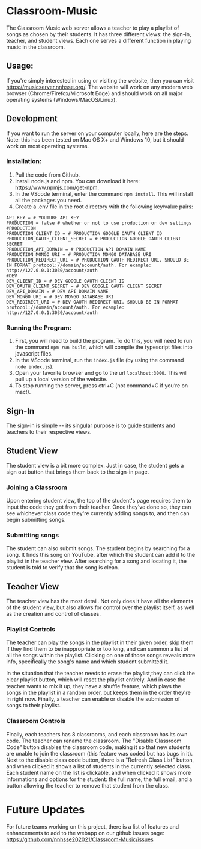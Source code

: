 # Classroom-Music
The Classroom Music web server allows a teacher to play a playlist of songs as chosen by their students. It has three different views: the sign-in, teacher, and student views. Each one serves a different function in playing music in the classroom.

## Usage:
If you're simply interested in using or visiting the website, then you can visit https://musicserver.nnhsse.org/. The website will work on any modern web browser (Chrome/Firefox/Microsoft Edge) and should work on all major operating systems (Windows/MacOS/Linux). 

## Development
If you want to run the server on your computer locally, here are the steps. Note: this has been tested on Mac OS X+ and Windows 10, but it should work on most operating systems.
### Installation:
1. Pull the code from Github.
2. Install node.js and npm. You can download it here: https://www.npmjs.com/get-npm.
3. In the VScode terminal, enter the command `npm install`. This will install all the packages you need.
4. Create a .env file in the root directory with the following key/value pairs:
```
API_KEY = # YOUTUBE API KEY
PRODUCTION = false # whether or not to use production or dev settings
#PRODUCTION
PRODUCTION_CLIENT_ID = # PRODUCTION GOOGLE OAUTH CLIENT ID
PRODUCTION_OAUTH_CLIENT_SECRET = # PRODUCTION GOOGLE OAUTH CLIENT SECRET
PRODUCTION_API_DOMAIN = # PRODUCTION API DOMAIN NAME
PRODUCTION_MONGO_URI = # PRODUCTION MONGO DATABASE URI
PRODUCTION_REDIRECT_URI = # PRODUCTION OAUTH REDIRECT URI. SHOULD BE IN FORMAT protocol://domain/account/auth. For example: http://127.0.0.1:3030/account/auth
#DEV
DEV_CLIENT_ID = # DEV GOOGLE OAUTH CLIENT ID
DEV_OAUTH_CLIENT_SECRET = # DEV GOOGLE OAUTH CLIENT SECRET
DEV_API_DOMAIN = # DEV API DOMAIN NAME
DEV_MONGO_URI = # DEV MONGO DATABASE URI
DEV_REDIRECT_URI = # DEV OAUTH REDIRECT URI. SHOULD BE IN FORMAT protocol://domain/account/auth. For example: http://127.0.0.1:3030/account/auth
```
### Running the Program:
1. First, you will need to build the program. To do this, you will need to run the command `npm run build`, which will compile the typescript files into javascript files.
2. In the VScode terminal, run the `index.js` file (by using the command `node index.js`).
3. Open your favorite browser and go to the url `localhost:3000`. This will pull up a local version of the website.
4. To stop running the server, press ctrl+C (not command+C if you’re on mac!).

## Sign-In
The sign-in is simple -- its singular purpose is to guide students and teachers to their respective views.

## Student View
The student view is a bit more complex. Just in case, the student gets a sign out button that brings them back to the sign-in page. 

### Joining a Classroom
Upon entering student view, the top of the student's page requires them to input the code they got from their teacher. Once they've done so, they can see whichever class code they're currently adding songs to, and then can begin submitting songs.

### Submitting songs
The student can also submit songs. The student begins by searching for a song. It finds this song on YouTube, after which the student can add it to the playlist in the teacher view. After searching for a song and locating it, the student is told to verify that the song is clean.

## Teacher View
The teacher view has the most detail. Not only does it have all the elements of the student view, but also allows for control over the playlist itself, as well as the creation and control of classes.

### Playlist Controls
The teacher can play the songs in the playlist in their given order, skip them if they find them to be inappropriate or too long, and can summon a list of all the songs within the playlist. Clicking on one of those songs reveals more info, specifically the song's name and which student submitted it.

In the situation that the teacher needs to erase the playlist,they can click the clear playlist button, which will reset the playlist entirely. And in case the teacher wants to mix it up, they have a shuffle feature, which plays the songs in the playlist in a random order, but keeps them in the order they're in right now. Finally, a teacher can enable or disable the submission of songs to their playlist.

### Classroom Controls
Finally, each teachers has 8 classrooms, and each classroom has its own code. The teacher can rename the classroom. The "Disable Classroom Code" button disables the classroom code, making it so that new students are unable to join the classroom (this feature was coded but has bugs in it). Next to the disable class code button, there is a "Refresh Class List" button, and when clicked it shows a list of students in the currently selected class. Each student name on the list is clickable, and when clicked it shows more informations and options for the student: the full name, the full email, and a button allowing the teacher to remove that student from the class.

# Future Updates 
For future teams working on this project, there is a list of features and enhancements to add to the webapp on our github issues page: https://github.com/nnhsse202021/Classroom-Music/issues
